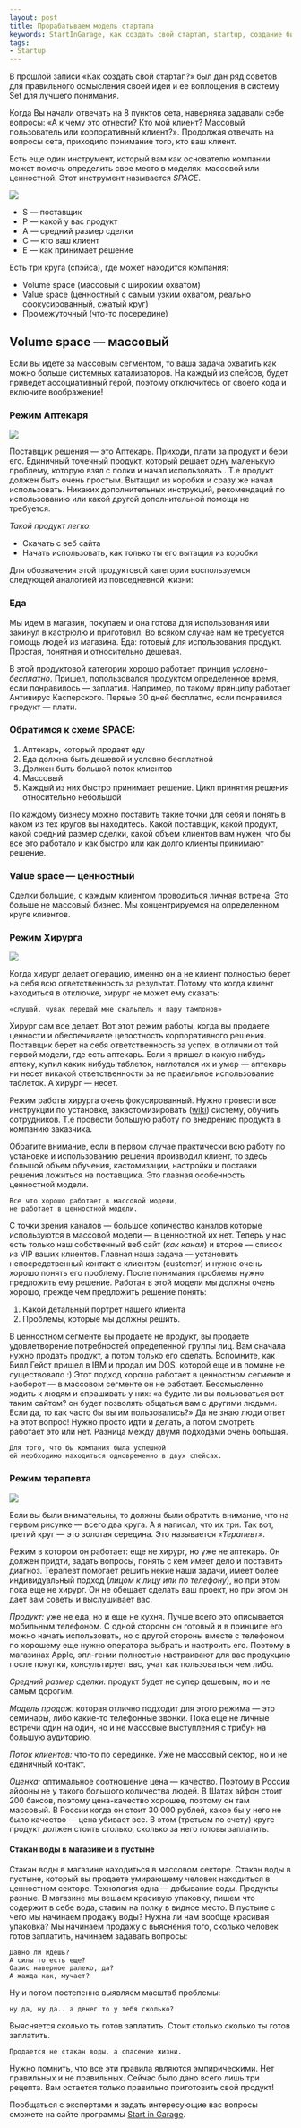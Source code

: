 ```yaml
---
layout: post
title: Прорабатываем модель стартапа
keywords: StartInGarage, как создать свой стартап, startup, создание бизнес модели, как раскрутить сайт, как раскрутить проект, продукт, работает, Нужно, Массовый, хирург, воды, РЕЖИМ, хорошо, решение, решения, клиентов, Стакан, понять, заплатить, находиться, ценностном, потом, сегменте
tags:
- Startup
---
```


В прошлой записи «Как создать свой стартап?» был дан ряд советов для правильного осмысления своей идеи и ее воплощения в систему Set для лучшего понимания.

Когда Вы начали отвечать на 8 пунктов сета, наверняка задавали себе вопросы: «А к чему это отнести? Кто мой клиент? Массовый пользователь или корпоративный клиент?». Продолжая отвечать на вопросы сета, приходило понимание того, кто ваш клиент.

Есть еще один инструмент, который вам как основателю компании может помочь определить свое место в моделях: массовой или ценностной. Этот инструмент называется *SPACE*.

![](/upload/article/2012/08/04/screen_00.jpg)

* S — поставщик
* P — какой у вас продукт
* A — средний размер сделки
* C — кто ваш клиент
* E — как принимает решение

Есть три круга (спэйса), где может находится компания:

<ul>
<li>Volume space (массовый с широким охватом)</li>
<li>Value space (ценностный с самым узким охватом, реально сфокусированный, сжатый круг)</li>
<li>Промежуточный (что-то посередине)</li>
</ul>

## Volume space — массовый

Если вы идете за массовым сегментом, то ваша задача охватить как можно больше системных катализаторов.
На каждый из спейсов, будет приведет ассоциативный герой, поэтому отключитесь от своего кода и включите воображение!

### Режим Аптекаря

![](/upload/article/2012/08/04/screen_01.jpg)

Поставщик решения — это Аптекарь. Приходи, плати за продукт и бери его. Единичный точечный продукт, который решает одну маленькую проблему, которую взял с полки и начал использовать . Т.е продукт должен быть очень простым. Вытащил из коробки и сразу же начал использовать. Никаких дополнительных инструкций, рекомендаций по использованию или какой другой дополнительной помощи не требуется.

*Такой продукт легко:*

<ul>
<li>Скачать с веб сайта</li>
<li>Начать использовать, как только ты его вытащил из коробки</li>
</ul>

Для обозначения этой продуктовой категории воспользуемся следующей аналогией из повседневной жизни:

### Еда

Мы идем в магазин, покупаем и она готова для использования или закинул в кастрюлю и приготовил. Во всяком случае нам не требуется помощь людей из магазина. Еда: готовый для использования продукт. Простая, понятная и относительно дешевая.

В этой продуктовой категории хорошо работает принцип *условно-бесплатно*. Пришел, попользовался продуктом определенное время, если понравилось — заплатил. Например, по такому принципу работает Антивирус Касперского. Первые 30 дней бесплатно, если понравился продукт — плати.

### Обратимся к схеме SPACE:
<ol>
<li>Аптекарь, который продает еду</li>
<li>Еда должна быть дешевой и условно бесплатной</li>
<li>Должен быть большой поток клиентов
</li>
<li>Массовый</li>
<li>Каждый из них быстро принимает решение. Цикл принятия решения относительно небольшой</li>
</ol>

По каждому бизнесу можно поставить такие точки для себя и понять в каком из тех кругов вы находитесь. Какой поставщик, какой продукт, какой средний размер сделки, какой объем клиентов вам нужен, что бы все это работало и как быстро или как долго клиенты принимают решение.

### Value space — ценностный

Сделки большие, с каждым клиентом проводиться личная встреча. Это больше не массовый бизнес. Мы концентрируемся на определенном круге клиентов.

### Режим Хирурга

![](/upload/article/2012/08/04/screen_02.jpg)

Когда хирург делает операцию, именно он а не клиент полностью берет на себя всю ответственность за результат. Потому что когда клиент находиться в отключке, хирург не может ему сказать:

    «слушай, чувак передай мне скальпель и пару тампонов»

Хирург сам все делает. Вот этот режим работы, когда вы продаете ценности и обеспечиваете целостность корпоративного решения. Поставщик берет на себя ответственность за успех, в отличии от той первой модели, где есть аптекарь.
Если я пришел в какую нибудь аптеку, купил каких нибудь таблеток, наглотался их и умер — аптекарь ни несет никакой ответственности за не правильное использование таблеток. А хирург — несет.

Режим работы хирурга очень фокусированный. Нужно провести все инструкции по установке, закастомизировать ([wiki](http://ru.wikipedia.org/wiki/%D0%9A%D0%B0%D1%81%D1%82%D0%BE%D0%BC%D0%B8%D0%B7%D0%B0%D1%86%D0%B8%D1%8F)) систему, обучить сотрудников. Т.е провести большую работу по внедрению продукта в компанию заказчика.

Обратите внимание, если в первом случае практически всю работу по установке и использованию решения производил клиент, то здесь большой объем обучения, кастомизации, настройки и поставки решения ложиться на поставщика. Это главная особенность ценностной модели.

    Все что хорошо работает в массовой модели,
    не работает в ценностной модели.

С точки зрения каналов — большое количество каналов которые используются в массовой модели — в ценностной их нет. Теперь у нас есть только наш собственный веб сайт (*как канал*) и второе — список из VIP ваших клиентов. Главная наша задача — установить непосредственный контакт с клиентом (customer) и нужно очень хорошо понять его проблему.  После понимания проблемы нужно предложить ему решение. Работая в этой модели мы должны очень хорошо, прежде чем предложить решение понять:
<ol>
<li>Какой детальный портрет нашего клиента</li>
<li>Проблемы, которые мы должны решить.</li>
</ol>

В ценностном сегменте вы продаете не продукт, вы продаете удовлетворение потребностей определенной группы лиц. Вам сначала нужно продать продукт, а потом только его сделать. Вспомните, как Билл Гейст пришел в IBM и продал им DOS, которой еще и в помине не существовало :) Этот подход хорошо работает в ценностном сегменте и наоборот — в массовом сегменте он не работает. Бессмысленно ходить к людям и спрашивать у них: «а будите ли вы пользоваться вот таким сайтом? он будет позволять общаться вам с другими людьми. Если да, то как часто бы вы им пользовались?» Да не знаю люди ответ на этот вопрос! Нужно просто идти и делать, а потом смотреть работает это или нет. Разница между двумя подходами очень большая.

    Для того, что бы компания была успешной
    ей необходимо находиться одновременно в двух спейсах.

### Режим терапевта

![](/upload/article/2012/08/04/screen_03.jpg)

Если вы были внимательны, то должны были обратить внимание, что на первом рисунке — всего два круга. А я написал, что их три. Так вот, третий круг — это золотая середина. Это называется *«Терапевт»*.

Режим в котором он работает: еще не хирург, но уже не аптекарь. Он должен придти, задать вопросы, понять с кем имеет дело и поставить диагноз. Терапевт помогает решить некие наши задачи, имеет более индивидуальный подход (*лицом к лицу или по телефону*), но при этом пока еще не хирург. Он не обещает сделать ваш проект, но при этом он дает вам советы и выслушивает вас.

*Продукт:* уже не еда, но и еще не кухня. Лучше всего это описывается мобильным телефоном. С одной стороны он готовый и в принципе его можно начать использовать, но с другой стороны вместе с телефоном по хорошему еще нужно оператора выбрать и настроить его. Поэтому в магазинах Apple, эпл-гении полностью настраивают для вас продукцию после покупки, консультирует вас, учат как пользоваться чем либо.

*Средний размер сделки:* продукт будет не супер дешевым, но и не самым дорогим.

*Модель продаж:* которая отлично подходит для этого режима — это семинары, либо какие-то телефонные звонки. Пока еще не личные встречи один на один, но и не массовые выступления с трибун на большую аудиторию.

*Поток клиентов:* что-то по серединке. Уже не массовый сектор, но и не единичный контакт.

*Оценка:* оптимальное соотношение цена — качество. Поэтому в России айфоны не у такого большого количества людей. В Шатах айфон стоит 200 баксов, поэтому цена-качество хорошее, поэтому он там массовый. В России когда он стоит 30 000 рублей, какое бы у него не было качество — цена убивает все.
В этом (третьем по счету) круге продукт должен стоить столько, сколько за него готовы заплатить.

#### Стакан воды в магазине и в пустыне

Стакан воды в магазине находиться в массовом секторе.
Стакан воды в пустыне, который вы продаете умирающему человек находиться в ценностном секторе.
Технология одна — добывание воды. Продукты разные.
В магазине мы вешаем красивую упаковку, пишем что содержит в себе вода, ставим на полку в видное место.
В пустыне с чего мы начинаем продажу воды? Нужна ли нам вообще красивая упаковка? Мы начинаем продажу с выяснения того, сколько человек готов заплатить, начинаем задавать вопросы:

    Давно ли идешь?
    А силы то есть еще?
    Оазис наверное далеко, да?
    А жажда как, мучает?

Ну и потом постепенно выявляем масштаб проблемы:

    ну да, ну да.. а денег то у тебя сколько?

Выясняется сколько ты готов заплатить. Стоит столько сколько ты готов заплатить.

    Продается не стакан воды, а спасение жизни.

Нужно помнить, что все эти правила являются эмпирическими. Нет правильных и не правильных. Сейчас было дано всего лишь три рецепта. Вам остается только правильно приготовить свой продукт!

Пообщаться с экспертами и задать интересующие вас вопросы сможете на сайте программы [Start in Garage](http://ru.startingarage.com/?utm_campaign=fromBizikov).
